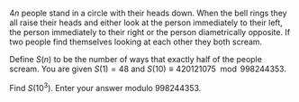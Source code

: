 $4n$ people stand in a circle with their heads down. When the bell rings they all raise their heads and either look at the person immediately to their left, the person immediately to their right or the person diametrically opposite. If two people find themselves looking at each other they both scream.

Define $S(n)$ to be the number of ways that exactly half of the people scream. You are given $S(1) =  48$ and $S(10) \equiv 420121075 \mod{998244353}$.

Find $S(10^3)$. Enter your answer modulo $998244353$.